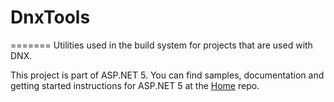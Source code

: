 # DnxTools
=======
Utilities used in the build system for projects that are used with DNX.

This project is part of ASP.NET 5. You can find samples, documentation and getting started instructions for ASP.NET 5 at the [Home](https://github.com/aspnet/home) repo.


